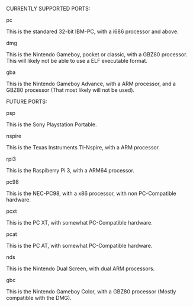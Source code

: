 CURRENTLY SUPPORTED PORTS:

pc

This is the standared 32-bit IBM-PC, with a i686 processor and above.

dmg

This is the Nintendo Gameboy, pocket or classic, with a GBZ80 processor. This will likely not be able to use a ELF executable format.

gba

This is the Nintendo Gameboy Advance, with a ARM processor, and a GBZ80 processor (That most likely will not be used).

FUTURE PORTS:

psp

This is the Sony Playstation Portable.

nspire

This is the Texas Instruments TI-Nspire, with a ARM processor.

rpi3

This is the Raspiberry Pi 3, with a ARM64 processor.

pc98

This is the NEC-PC98, with a x86 processor, with non PC-Compatible hardware.

pcxt

This is the PC XT, with somewhat PC-Compatible hardware.

pcat

This is the PC AT, with somewhat PC-Compatible hardware.

nds

This is the Nintendo Dual Screen, with dual ARM processors.

gbc

This is the Nintendo Gameboy Color, with a GBZ80 processor (Mostly compatible with the DMG).